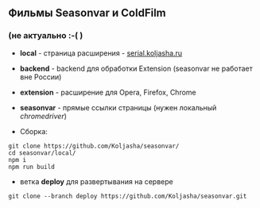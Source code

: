 ## Фильмы Seasonvar и ColdFilm
### (не актуально :-( )

* **local** - страница расширения - [serial.koljasha.ru](https://serial.koljasha.ru/)
* **backend** - backend для обработки Extension (seasonvar не работает вне России)
* **extension** - расширение для Opera, Firefox, Chrome
* **seasonvar** - прямые ссылки страницы (нужен локальный *chromedriver*)

* Сборка:
```
git clone https://github.com/Koljasha/seasonvar/
cd seasonvar/local/
npm i
npm run build
```

* ветка **deploy** для развертывания на сервере
```
git clone --branch deploy https://github.com/Koljasha/seasonvar.git
```
